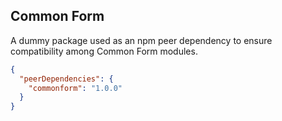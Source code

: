 Common Form
-----------

A dummy package used as an npm peer dependency to ensure compatibility among Common Form modules.

```json
{
  "peerDependencies": {
	"commonform": "1.0.0"
  }
}
```
